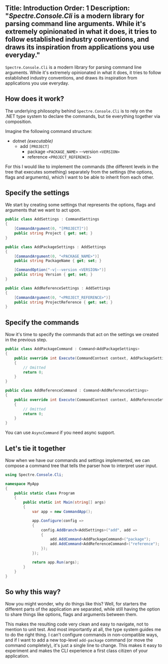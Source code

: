 Title: Introduction
Order: 1
Description: "*Spectre.Console.Cli* is a modern library for parsing command line arguments. While it's extremely
opinionated in what it does, it tries to follow established industry conventions, and draws
its inspiration from applications you use everyday."
---

`Spectre.Console.Cli` is a modern library for parsing command line arguments. While it's extremely
opinionated in what it does, it tries to follow established industry conventions, and draws
its inspiration from applications you use everyday.

## How does it work?

The underlying philosophy behind `Spectre.Console.Cli` is to rely on the .NET type system to 
declare the commands, but tie everything together via composition.

Imagine the following command structure:

* dotnet *(executable)*
  * add `[PROJECT]`
    * package `<PACKAGE_NAME>` --version `<VERSION>`
    * reference `<PROJECT_REFERENCE>`

For this I would like to implement the commands (the different levels in the tree that 
executes something) separately from the settings (the options, flags and arguments), 
which I want to be able to inherit from each other.

## Specify the settings

We start by creating some settings that represents the options, flags and arguments
that we want to act upon.

```csharp
public class AddSettings : CommandSettings
{
    [CommandArgument(0, "[PROJECT]")]
    public string Project { get; set; }
}

public class AddPackageSettings : AddSettings
{
    [CommandArgument(0, "<PACKAGE_NAME>")]
    public string PackageName { get; set; }

    [CommandOption("-v|--version <VERSION>")]
    public string Version { get; set; }
}

public class AddReferenceSettings : AddSettings
{
    [CommandArgument(0, "<PROJECT_REFERENCE>")]
    public string ProjectReference { get; set; }
}
```

## Specify the commands

Now it's time to specify the commands that act on the settings we created
in the previous step.

```csharp
public class AddPackageCommand : Command<AddPackageSettings>
{
    public override int Execute(CommandContext context, AddPackageSettings settings)
    {
        // Omitted
        return 0;
    }
}

public class AddReferenceCommand : Command<AddReferenceSettings>
{
    public override int Execute(CommandContext context, AddReferenceSettings settings)
    {
        // Omitted
        return 0;
    }
}
```

You can use `AsyncCommand` if you need async support.

## Let's tie it together

Now when we have our commands and settings implemented, we can compose a command tree
that tells the parser how to interpret user input.

```csharp
using Spectre.Console.Cli;

namespace MyApp
{
    public static class Program
    {
        public static int Main(string[] args)
        {
            var app = new CommandApp();

            app.Configure(config =>
            {
                config.AddBranch<AddSettings>("add", add =>
                {
                    add.AddCommand<AddPackageCommand>("package");
                    add.AddCommand<AddReferenceCommand>("reference");
                });
            });

            return app.Run(args);
        }
    }
}
```

## So why this way?

Now you might wonder, why do things like this? Well, for starters the different parts
of the application are separated, while still having the option to share things like options,
flags and arguments between them.

This makes the resulting code very clean and easy to navigate, not to mention to unit test.
And most importantly at all, the type system guides me to do the right thing. I can't configure 
commands in non-compatible ways, and if I want to add a new top-level `add-package` command 
(or move the command completely), it's just a single line to change. This makes it easy to 
experiment and makes the CLI experience a first class citizen of your application.

